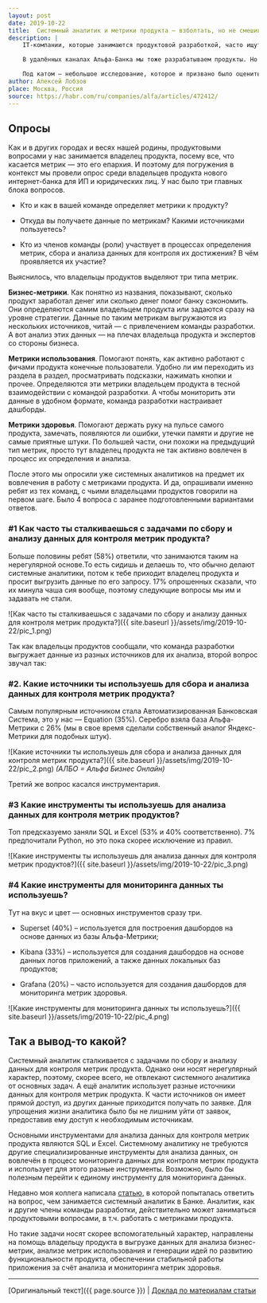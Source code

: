 ```yaml
---
layout: post
date: 2019-10-22
title:  Системный аналитик и метрики продукта — взболтать, но не смешивать?
description: |
    IT-компании, которые занимаются продуктовой разработкой, часто ищут в свои команды аналитиков. Зачем тут аналитик? Чтобы проверять гипотезы, придуманные командой, разрабатывать системы метрик (и поддерживать их), проводить разные эксперименты, а потом выдавать рекомендации по улучшению продукта. Это и есть продуктовый аналитик, также известный под кодовым именем “аналитик данных”.<br><br>

    В удалённых каналах Альфа-Банка мы тоже разрабатываем продукты. Но у нас в командах нет других аналитиков, кроме системных, в обязанности которых входит сбор и анализ требований, а также проектирование и документирование решений. Внимательный читатель заметит тут небольшое противоречие. Это что же выходит, что системные аналитики активно занимаются еще и аналитикой продуктовой?<br><br>

    Под катом — небольшое исследование, которое и призвано было оценить, насколько сильно системные аналитики вовлечены в процесс работы с метриками продукта.
author: Алексей Лобзов
place: Москва, Россия
source: https://habr.com/ru/companies/alfa/articles/472412/
---
```


## Опросы

Как и в других городах и весях нашей родины, продуктовыми вопросами у нас занимается владелец продукта, посему все, что касается метрик — это его епархия. И поэтому для погружения в контекст мы провели опрос среди владельцев продукта нового интернет-банка для ИП и юридических лиц. У нас было три главных блока вопросов.

* Кто и как в вашей команде определяет метрики к продукту?

* Откуда вы получаете данные по метрикам? Какими источниками пользуетесь?

* Кто из членов команды (роли) участвует в процессах определения метрик, сбора и анализа данных для контроля их достижения? В чём проявляется их участие?

Выяснилось, что владельцы продуктов выделяют три типа метрик.

**Бизнес-метрики**. Как понятно из названия, показывают, сколько продукт заработал денег или сколько денег помог банку сэкономить. Они определяются самим владельцем продукта или задаются сразу на уровне стратегии. Данные по таким метрикам выгружаются из нескольких источников, читай — с привлечением команды разработки. А вот анализ этих данных — на плечах владельца продукта и экспертов со стороны бизнеса.

**Метрики использования**. Помогают понять, как активно работают с фичами продукта конечные пользователи. Удобно ли им переходить из раздела в раздел, просматривать подсказки, нажимать кнопки и прочее. Определяются эти метрики владельцем продукта в тесной взаимодействии с командой разработки. А чтобы мониторить эти данные в удобном формате, команда разработки настраивает дашборды.

**Метрики здоровья**. Помогают держать руку на пульсе самого продукта, замечать, появляются ли ошибки, утечки памяти и другие не самые приятные штуки. По большей части, они похожи на предыдущий тип метрик, просто тут владелец продукта не так активно вовлечен в процесс их определения и анализа.

После этого мы опросили уже системных аналитиков на предмет их вовлечения в работу с метриками продукта. И да, опрашивали именно ребят из тех команд, с чьими владельцами продуктов говорили на первом шаге. Было 4 вопроса с заранее подготовленными вариантами ответов.

### #1 Как часто ты сталкиваешься с задачами по сбору и анализу данных для контроля метрик продукта?

Больше половины ребят (58%) ответили, что занимаются таким на нерегулярной основе.То есть сидишь и делаешь то, что обычно делают системные аналитики, потом к тебе приходит владелец продукта и просит выгрузить данные по его запросу. 17% опрошенных сказали, что их минула чаша сия вообще, поэтому следующие вопросы мы им и задавать не стали.

![Как часто ты сталкиваешься с задачами по сбору и анализу данных для контроля метрик продукта?]({{ site.baseurl }}/assets/img/2019-10-22/pic_1.png)

Так как владельцы продуктов сообщали, что команда разработки выгружает данные из разных источников для их анализа, второй вопрос звучал так:

### #2. Какие источники ты используешь для сбора и анализа данных для контроля метрик продукта?

Самым популярным источником стала Автоматизированная Банковская Система, это у нас — Equation (35%). Серебро взяла база Альфа-Метрики с 26% (мы в свое время сделали собственный аналог Яндекс-Метрики для подобных штук).

![Какие источники ты используешь для сбора и анализа данных для контроля метрик продукта?]({{ site.baseurl }}/assets/img/2019-10-22/pic_2.png)
*(АЛБО = Альфа Бизнес Онлайн)*

Третий же вопрос касался инструментария.

### #3 Какие инструменты ты используешь для анализа данных для контроля метрик продуктов?

Топ предсказуемо заняли SQL и Excel (53% и 40% соответственно). 7% предпочитали Python, но это пока скорее исключение из правил.

![Какие инструменты ты используешь для анализа данных для контроля метрик продуктов?]({{ site.baseurl }}/assets/img/2019-10-22/pic_3.png)

### #4 Какие инструменты для мониторинга данных ты используешь?

Тут на вкус и цвет — основных инструментов сразу три.

* Superset (40%) – используется для построения дашбордов на основе данных из базы Альфа-Метрики;

* Kibana (33%) – используется для создания дашбордов на основе данных логов приложений, а также данных локальных баз продуктов;

* Grafana (20%) – часто используется для создания дашбордов для мониторинга метрик здоровья.

![Какие инструменты для мониторинга данных ты используешь?]({{ site.baseurl }}/assets/img/2019-10-22/pic_4.png)

## Так а вывод-то какой?

Системный аналитик сталкивается с задачами по сбору и анализу данных для контроля метрик продукта. Однако они носят нерегулярный характер, поэтому, скорее всего, не отвлекают системного аналитика от основных задач. А ещё аналитик использует разные источники данных для контроля метрик продукта. К части источников он имеет прямой доступ, из других данные приходится получать по заявке. Для упрощения жизни аналитика было бы не лишним уйти от заявок, предоставив ему доступ к необходимым источникам.

Основными инструментами для анализа данных для контроля метрик продукта являются SQL и Excel. Системному аналитику не требуются другие специализированные инструменты для анализа данных, он вовлечён в процесс мониторинга данных для контроля метрик продукта и использует для этого разные инструменты. Возможно, было бы полезным перейти к единому инструменту для мониторинга данных.

Недавно моя коллега написала [статью](https://habr.com/ru/companies/alfa/articles/457864/), в которой попыталась ответить на вопрос, чем занимается системный аналитик в Банке. Аналитик, как и другие члены команды разработки, действительно может заниматься продуктовыми вопросами, в т.ч. работать с метриками продукта.

Но такие задачи носят скорее вспомогательный характер, направлены на помощь владельцу продукта в выгрузке данных для анализа бизнес-метрик, анализе метрик использования и генерации идей по развитию функциональности продукта, обеспечении стабильной работы приложения за счёт анализа и мониторинга метрик здоровья.

---

[Оригинальный текст]({{ page.source }})
|
[Доклад по материалам статьи](https://habr.com/ru/companies/raiffeisenbank/articles/498330/)